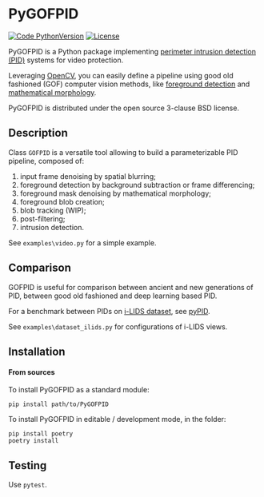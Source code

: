 # PyGOFPID

[![Code PythonVersion](https://img.shields.io/badge/python-3.8+-blue)](https://img.shields.io/badge/python-3.7+-blue)
[![License](https://img.shields.io/badge/licence-BSD--3--Clause-green)](https://img.shields.io/badge/license-BSD--3--Clause-green)

PyGOFPID is a Python package implementing
[perimeter intrusion detection (PID)](https://www.mdpi.com/1424-8220/22/9/3601)
systems for video protection.

Leveraging [OpenCV](https://github.com/opencv/opencv-python), you can easily
define a pipeline using good old fashioned (GOF) computer vision methods, like
[foreground detection](https://en.wikipedia.org/wiki/Foreground_detection)
and [mathematical morphology](https://en.wikipedia.org/wiki/Mathematical_morphology).

PyGOFPID is distributed under the open source 3-clause BSD license.

## Description

Class `GOFPID` is a versatile tool allowing to build a parameterizable PID
pipeline, composed of:

1. input frame denoising by spatial blurring;
2. foreground detection by background subtraction or frame differencing;
3. foreground mask denoising by mathematical morphology;
4. foreground blob creation;
5. blob tracking (WIP);
6. post-filtering;
7. intrusion detection.

See `examples\video.py` for a simple example.

## Comparison

GOFPID is useful for comparison between ancient and new generations of PID,
between good old fashioned and deep learning based PID.

For a benchmark between PIDs on [i-LIDS dataset](https://ieeexplore.ieee.org/document/4105319),
see [pyPID](https://gitlab.liris.cnrs.fr/dlohani/pypid).

See `examples\dataset_ilids.py` for configurations of i-LIDS views.

## Installation

#### From sources

To install PyGOFPID as a standard module:
```shell 
pip install path/to/PyGOFPID
```

To install PyGOFPID in editable / development mode, in the folder:
```shell
pip install poetry
poetry install
```

## Testing

Use `pytest`.

